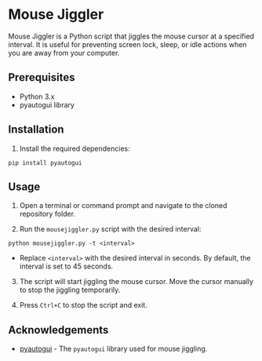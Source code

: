 # Mouse Jiggler

Mouse Jiggler is a Python script that jiggles the mouse cursor at a specified interval. It is useful for preventing screen lock, sleep, or idle actions when you are away from your computer.

## Prerequisites

- Python 3.x
- pyautogui library

## Installation

1. Install the required dependencies:

```
pip install pyautogui
```

## Usage

1. Open a terminal or command prompt and navigate to the cloned repository folder.

2. Run the `mousejiggler.py` script with the desired interval:

```
python mousejiggler.py -t <interval>
```

- Replace `<interval>` with the desired interval in seconds. By default, the interval is set to 45 seconds.

3. The script will start jiggling the mouse cursor. Move the cursor manually to stop the jiggling temporarily.

4. Press `Ctrl+C` to stop the script and exit.

## Acknowledgements

- [pyautogui](https://github.com/asweigart/pyautogui) - The `pyautogui` library used for mouse jiggling.
```
